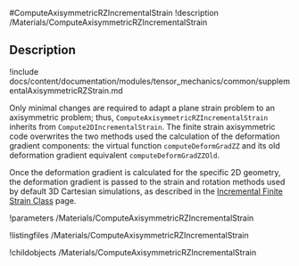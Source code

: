 #ComputeAxisymmetricRZIncrementalStrain
!description /Materials/ComputeAxisymmetricRZIncrementalStrain


## Description
!include docs/content/documentation/modules/tensor_mechanics/common/supplementalAxisymmetricRZStrain.md

Only minimal changes are required to adapt a plane strain problem to an axisymmetric problem; thus,
`ComputeAxisymmetricRZIncrementalStrain` inherits from `Compute2DIncrementalStrain`.  The finite strain axisymmetric code overwrites the two methods used the calculation of the deformation gradient components:  the virtual function `computeDeformGradZZ` and its old deformation gradient equivalent `computeDeformGradZZOld`.

Once the deformation gradient is calculated for the specific 2D geometry, the deformation gradient is passed to the strain and rotation methods used by default 3D Cartesian simulations, as described in the [Incremental Finite Strain Class](ComputeIncrementalSmallStrain.md) page.


!parameters /Materials/ComputeAxisymmetricRZIncrementalStrain

!listingfiles /Materials/ComputeAxisymmetricRZIncrementalStrain

!childobjects /Materials/ComputeAxisymmetricRZIncrementalStrain
